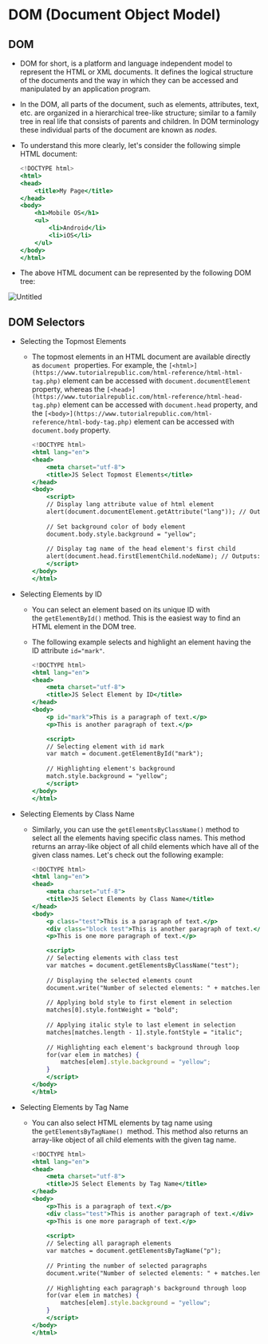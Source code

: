 # DOM (Document Object Model)

## DOM

- DOM for short, is a platform and language independent model to represent the HTML or XML documents. It defines the logical structure of the documents and the way in which they can be accessed and manipulated by an application program.
- In the DOM, all parts of the document, such as elements, attributes, text, etc. are organized in a hierarchical tree-like structure; similar to a family tree in real life that consists of parents and children. In DOM terminology these individual parts of the document are known as *nodes.*
- To understand this more clearly, let's consider the following simple HTML document:
    
    ```jsx
    <!DOCTYPE html>
    <html>
    <head>
        <title>My Page</title>
    </head>
    <body>
        <h1>Mobile OS</h1>
        <ul>
            <li>Android</li>
            <li>iOS</li>
        </ul>
    </body>
    </html>
    ```
    
- The above HTML document can be represented by the following DOM tree:

![Untitled](DOM%20(Document%20Object%20Model)%20f7603e74dd784acf89e50a3cb068dacf/Untitled.png)

## ****DOM Selectors****

- Selecting the Topmost Elements
    - The topmost elements in an HTML document are available directly as `document`
     properties. For example, the `[<html>](https://www.tutorialrepublic.com/html-reference/html-html-tag.php)` element can be accessed with  `document.documentElement` property, whereas the `[<head>](https://www.tutorialrepublic.com/html-reference/html-head-tag.php)` element can be accessed with `document.head` property, and the `[<body>](https://www.tutorialrepublic.com/html-reference/html-body-tag.php)` element can be accessed with  `document.body` property.
        
        ```jsx
        <!DOCTYPE html>
        <html lang="en">
        <head>
            <meta charset="utf-8">
            <title>JS Select Topmost Elements</title>
        </head>
        <body>
            <script>
            // Display lang attribute value of html element
            alert(document.documentElement.getAttribute("lang")); // Outputs: en
            
            // Set background color of body element
            document.body.style.background = "yellow";
            
            // Display tag name of the head element's first child
            alert(document.head.firstElementChild.nodeName); // Outputs: meta
            </script>
        </body>
        </html>
        ```
        
- Selecting Elements by ID
    - You can select an element based on its unique ID with the `getElementById()` method. This is the easiest way to find an HTML element in the DOM tree.
    - The following example selects and highlight an element having the ID attribute `id="mark"`.
        
        ```jsx
        <!DOCTYPE html>
        <html lang="en">
        <head>
            <meta charset="utf-8">
            <title>JS Select Element by ID</title>
        </head>
        <body>
            <p id="mark">This is a paragraph of text.</p>
            <p>This is another paragraph of text.</p>
        
            <script>
            // Selecting element with id mark 
            var match = document.getElementById("mark");
             
            // Highlighting element's background
            match.style.background = "yellow";
            </script>
        </body>
        </html>
        ```
        
- Selecting Elements by Class Name
    - Similarly, you can use the `getElementsByClassName()` method to select all the elements having specific class names. This method returns an array-like object of all child elements which have all of the given class names. Let's check out the following example:
        
        ```jsx
        <!DOCTYPE html>
        <html lang="en">
        <head>
            <meta charset="utf-8">
            <title>JS Select Elements by Class Name</title>
        </head>
        <body>
            <p class="test">This is a paragraph of text.</p>
            <div class="block test">This is another paragraph of text.</div>
            <p>This is one more paragraph of text.</p>    
        
            <script>
            // Selecting elements with class test
            var matches = document.getElementsByClassName("test");
                
            // Displaying the selected elements count
            document.write("Number of selected elements: " + matches.length);
             
            // Applying bold style to first element in selection
            matches[0].style.fontWeight = "bold";
                
            // Applying italic style to last element in selection
            matches[matches.length - 1].style.fontStyle = "italic";
                
            // Highlighting each element's background through loop
            for(var elem in matches) {  
                matches[elem].style.background = "yellow";
            }
            </script>
        </body>
        </html>
        ```
        
- Selecting Elements by Tag Name
    - You can also select HTML elements by tag name using the `getElementsByTagName()`
     method. This method also returns an array-like object of all child elements with the given tag name.
        
        ```jsx
        <!DOCTYPE html>
        <html lang="en">
        <head>
            <meta charset="utf-8">
            <title>JS Select Elements by Tag Name</title>
        </head>
        <body>
            <p>This is a paragraph of text.</p>
            <div class="test">This is another paragraph of text.</div>
            <p>This is one more paragraph of text.</p>   
         
            <script>
            // Selecting all paragraph elements
            var matches = document.getElementsByTagName("p");
                
            // Printing the number of selected paragraphs
            document.write("Number of selected elements: " + matches.length);
             
            // Highlighting each paragraph's background through loop
            for(var elem in matches) {  
                matches[elem].style.background = "yellow";
            }
            </script>
        </body>
        </html>
        ```
